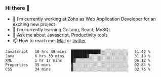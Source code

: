 ### Hi there 👋

- 🔭 I’m currently working at Zoho as Web Application Developer for an exciting new project
- 🌱 I’m currently learning GoLang, React, MySQL
- 💬 Ask me about Javascript, Productivity tools 
- 📫 How to reach me: [Mail](mailto:kvaishak007@gmail.com) or [twitter](https://twitter.com/_kvaishak)

<!--START_SECTION:waka-->
```text
JavaScript   10 hrs 49 mins  █████████████░░░░░░░░░░░░   51.42 % 
Java         6 hrs 33 mins   ███████▓░░░░░░░░░░░░░░░░░   31.18 % 
XML          1 hr 17 mins    █▓░░░░░░░░░░░░░░░░░░░░░░░   06.12 % 
Properties   35 mins         ▓░░░░░░░░░░░░░░░░░░░░░░░░   02.84 % 
CSS          34 mins         ▓░░░░░░░░░░░░░░░░░░░░░░░░   02.76 % 
```
<!--END_SECTION:waka-->
